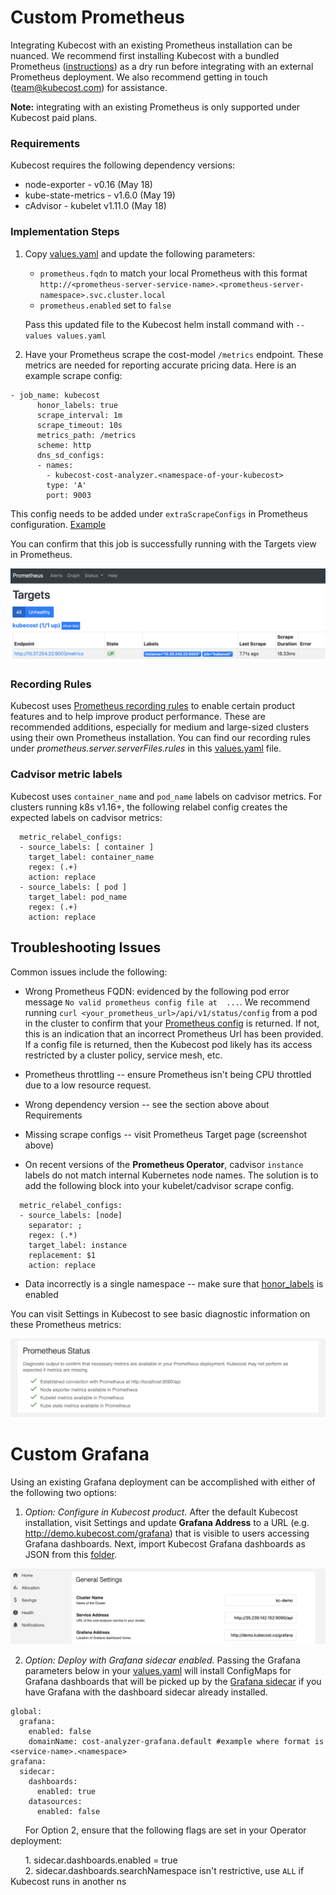 # Custom Prometheus

Integrating Kubecost with an existing Prometheus installation can be nuanced. We recommend first installing Kubecost with a bundled Prometheus ([instructions](http://kubecost.com/install)) as a dry run before integrating with an external Prometheus deployment. We also recommend getting in touch (team@kubecost.com) for assistance.

**Note:** integrating with an existing Prometheus is only supported under Kubecost paid plans.

<a name="dep-versions"></a>
### Requirements

Kubecost requires the following dependency versions:

  - node-exporter - v0.16 (May 18)
  - kube-state-metrics - v1.6.0 (May 19)
  - cAdvisor - kubelet v1.11.0  (May 18)

### Implementation Steps

1. Copy [values.yaml](https://github.com/kubecost/cost-analyzer-helm-chart/blob/master/cost-analyzer/values.yaml) and update the following parameters:  

   - `prometheus.fqdn` to match your local Prometheus with this format `  http://<prometheus-server-service-name>.<prometheus-server-namespace>.svc.cluster.local`
   - `prometheus.enabled` set to `false`  

   Pass this updated file to the Kubecost helm install command with `--values values.yaml`

2. <a name="scrape-configs"></a>Have your Prometheus scrape the cost-model `/metrics` endpoint. These metrics are needed for reporting accurate pricing data. Here is an example scrape config:

```
- job_name: kubecost
      honor_labels: true
      scrape_interval: 1m
      scrape_timeout: 10s
      metrics_path: /metrics
      scheme: http
      dns_sd_configs:
      - names:
        - kubecost-cost-analyzer.<namespace-of-your-kubecost>
        type: 'A'
        port: 9003
```  

This config needs to be added under `extraScrapeConfigs` in Prometheus configuration. [Example](https://github.com/kubecost/cost-analyzer-helm-chart/blob/0758d5df54d8963390ca506ad6e58c597b666ef8/cost-analyzer/values.yaml#L74)

You can confirm that this job is successfully running with the Targets view in Prometheus.

![Prometheus Targets](/prom-targets.png)

<a name="recording-rules"></a>
### Recording Rules  
Kubecost uses [Prometheus recording rules](https://prometheus.io/docs/prometheus/latest/configuration/recording_rules/) to enable certain product features and to help improve product performance. These are recommended additions, especially for medium and large-sized clusters using their own Prometheus installation. You can find our recording rules under _prometheus.server.serverFiles.rules_ in this [values.yaml](https://github.com/kubecost/cost-analyzer-helm-chart/blob/master/cost-analyzer/values.yaml) file.

### Cadvisor metric labels 
Kubecost uses `container_name` and `pod_name` labels on cadvisor metrics. For clusters running k8s v1.16+, the following relabel config creates the expected labels on cadvisor metrics:

```
  metric_relabel_configs:
  - source_labels: [ container ]
    target_label: container_name
    regex: (.+)
    action: replace
  - source_labels: [ pod ]
    target_label: pod_name
    regex: (.+)
    action: replace
```

<a name="troubleshoot"></a>
## Troubleshooting Issues

Common issues include the following:

* Wrong Prometheus FQDN: evidenced by the following pod error message `No valid prometheus config file at  ...`. We recommend running `curl <your_prometheus_url>/api/v1/status/config` from a pod in the cluster to confirm that your [Prometheus config](https://prometheus.io/docs/prometheus/latest/configuration/configuration/#configuration-file) is returned. If not, this is an indication that an incorrect Prometheus Url has been provided. If a config file is returned, then the Kubecost pod likely has its access restricted by a cluster policy, service mesh, etc.

* Prometheus throttling -- ensure Prometheus isn't being CPU throttled due to a low resource request.

* Wrong dependency version -- see the section above about Requirements

* Missing scrape configs -- visit Prometheus Target page (screenshot above)

* On recent versions of the **Prometheus Operator**, cadvisor `instance` labels do not match internal Kubernetes node names. The solution is to add the following block into your kubelet/cadvisor scrape config.

```
  metric_relabel_configs:
  - source_labels: [node]
    separator: ;
    regex: (.*)
    target_label: instance
    replacement: $1
    action: replace
```

* Data incorrectly is a single namespace -- make sure that [honor_labels](https://prometheus.io/docs/prometheus/latest/configuration/configuration/#scrape_config) is enabled


You can visit Settings in Kubecost to see basic diagnostic information on these Prometheus metrics:

![Prometheus status diagnostic](/prom-status.png)


<a name="existing-grafana"></a>
# Custom Grafana

Using an existing Grafana deployment can be accomplished with either of the following two options:

1) _Option: Configure in Kubecost product._ After the default Kubecost installation, visit Settings and update __Grafana Address__ to a URL (e.g. http://demo.kubecost.com/grafana) that is visible to users accessing Grafana dashboards. Next, import Kubecost Grafana dashboards as JSON from this [folder](https://github.com/kubecost/cost-analyzer-helm-chart/tree/master/cost-analyzer).

![Kubecost Settings](/images/settings-grafana.png)

2) _Option: Deploy with Grafana sidecar enabled._ Passing the Grafana parameters below in your [values.yaml](https://github.com/kubecost/cost-analyzer-helm-chart/blob/master/cost-analyzer/values.yaml) will install ConfigMaps for Grafana dashboards that will be picked up by the [Grafana sidecar](https://github.com/helm/charts/tree/master/stable/grafana#sidecar-for-dashboards) if you have Grafana with the dashboard sidecar already installed.

```
global:
  grafana:
    enabled: false
    domainName: cost-analyzer-grafana.default #example where format is <service-name>.<namespace>
grafana:
  sidecar:
    dashboards:
      enabled: true
    datasources:
      enabled: false
```

&nbsp;&nbsp;&nbsp;&nbsp;&nbsp;&nbsp;For Option 2, ensure that the following flags are set in your Operator deployment:

&nbsp;&nbsp;&nbsp;&nbsp;&nbsp;&nbsp;1. sidecar.dashboards.enabled = true  
&nbsp;&nbsp;&nbsp;&nbsp;&nbsp;&nbsp;2. sidecar.dashboards.searchNamespace isn't restrictive, use `ALL` if Kubecost runs in another ns  
